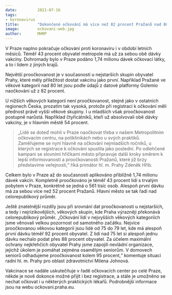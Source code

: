 ```yaml
---
date:         2021-07-16
tags:         
- koronavirus
title:        "Dokončené očkování má více než 82 procent Pražanů nad 80 let. Proočkovanost zbytku populace dál stoupá"
image: 	      ockovani-web.jpg
author:       MHMP
---
```


V Praze naplno pokračuje očkování proti koronaviru i v období letních měsíců. Téměř 43 procent obyvatel metropole má už za sebou obě dávky vakcíny. Dohromady bylo v Praze podáno 1,74 milionu dávek očkovací látky, a to i lidem z jiných krajů.

Největší proočkovanost je v současnosti u nejstarších skupin obyvatel Prahy, které měly příležitost dostat vakcínu jako první. Například Pražané ve věkové kategorii nad 80 let jsou podle údajů z datové platformy Golemio naočkováni už z 82 procent.

U nižších věkových kategorií není proočkovanost, stejně jako v ostatních regionech Česka, prozatím tak vysoká, protože při registraci k očkování měli přednost právě vyšší věkové skupiny. I u mladších však proočkovanost postupně narůstá. Například čtyřicátníků, kteří už absolvovali obě dávky vakcíny, je v hlavním městě 54 procent.

> „Lidé se doteď mohli v Praze naočkovat třeba v našem Metropolitním očkovacím centru, na poliklinikách nebo u svých praktiků. Zaměřujeme se nyní hlavně na očkování nejmladších ročníků, u kterých se registrace k očkování spustila jako poslední. Po odlehčené kampani se slovními hříčkami město připravuje další kroky směrem k lepší informovanosti a proočkovanosti Pražanů, které již brzy představíme veřejnosti,“ říká primátor hl. m. Prahy Zdeněk Hřib.

Celkem bylo v Praze až do současnosti aplikováno přibližně 1,74 milionu dávek vakcín. Kompletně proočkováno je téměř 43 procent lidí s trvalým pobytem v Praze, konkrétně se jedná o 561 tisíc osob. Alespoň první dávku má za sebou více než 52 procent Pražanů. Hlavní město se tak řadí nad celorepublikový průměr.

Ještě znatelnější rozdíly jsou při srovnání dat proočkovanosti u nejstarších, a tedy i nejrizikovějších, věkových skupin, kde Praha výrazněji překonává celorepublikový průměr. „Očkování lidí v nejvyšších věkových kategoriích jsme věnovali velkou pozornost od samotného začátku. Nejvíce proočkovanou věkovou kategorií jsou lidé od 75 do 79 let, kde má alespoň první dávku téměř 92 procent obyvatel. Z lidí nad 75 let si alespoň jednu dávku nechalo podat přes 88 procent obyvatel. Za účelem maximální ochrany nejkřehčích obyvatel Prahy jsme zapojili nevládní organizace, jejichž úkolem je pomáhat zejména osamělým seniorům. V domovech seniorů odhadujeme proočkovanost kolem 95 procent,“ komentuje situaci radní hl. m. Prahy pro oblast zdravotnictví Milena Johnová.

Vakcinace se nadále uskutečňuje v řadě očkovacích center po celé Praze, někde je nově dokonce možné přijít i bez registrace, a stále je umožněno se nechat očkovat i u některých praktických lékařů. Podrobnější informace jsou na webu ockovani.praha.eu.

